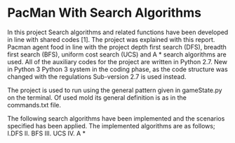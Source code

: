 # PacMan With Search Algorithms

In this project Search algorithms and related functions have been developed in line with shared codes [1]. The project was explained with this report. Pacman agent food in line with the project depth first search (DFS), breadth first search (BFS), uniform cost search (UCS) and A * search algorithms are used.
All of the auxiliary codes for the project are written in Python 2.7. New in Python 3 Python 3 system in the coding phase, as the code structure was changed with the regulations Sub-version 2.7 is used instead.

The project is used to run using the general pattern given in gameState.py on the terminal. Of used mold its general definition is as in the commands.txt file.
 
The following search algorithms have been implemented and the scenarios specified
has been applied. The implemented algorithms are as follows;
I.DFS
II. BFS
III. UCS
IV. A *
